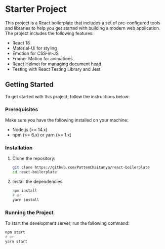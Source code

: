 # Starter Project

This project is a React boilerplate that includes a set of pre-configured tools and libraries to help you get started with building a modern web application. The project includes the following features:

- React 18
- Material-UI for styling
- Emotion for CSS-in-JS
- Framer Motion for animations
- React Helmet for managing document head
- Testing with React Testing Library and Jest

## Getting Started

To get started with this project, follow the instructions below:

### Prerequisites

Make sure you have the following installed on your machine:

- Node.js (>= 14.x)
- npm (>= 6.x) or yarn (>= 1.x)

### Installation

1. Clone the repository:

   ```sh
   git clone https://github.com/PattemChaitanya/react-boilerplate
   cd react-boilerplate
   ```

2. Install the dependencies:

   ```sh
   npm install
   # or
   yarn install
   ```

### Running the Project

To start the development server, run the following command:

   ```sh
   npm start
   # or
   yarn start
   ```